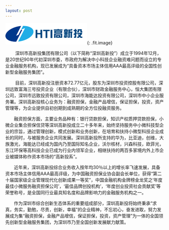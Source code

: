 ```yaml
---
layout: post
---
```


![](/uploads/logo-高新投.png){: .fit.image}

<font style="vertical-align: inherit;"><font style="vertical-align: inherit;">&nbsp; &nbsp; &nbsp; &nbsp; 深圳市高新投集团有限公司（以下简称&ldquo;深圳高新投&rdquo;）成立于1994年12月，是20世纪90年代初深圳市委，市政府为解决中小科技企业融资难问题而设立的专业金融服务机构，现已发展成为&ldquo;具备资本市场主体信用AAA最高评级的全国性创新型金融服务集团&rdquo;。</font></font>

<font style="vertical-align: inherit;"><font style="vertical-align: inherit;">&nbsp; &nbsp; &nbsp; &nbsp; 目前，深圳高新投注册资本72.77亿元，股东为深圳市投资控股有限公司，深圳远致富海三号投资企业（有限合伙），深圳市财政金融服务中心，恒大集团有限公司，深圳市远致投资有限公司，深圳市海能达投资有限公司，深圳市中小企业服务署。深圳高新投核心业务为：融资担保，金融产品增信，保证担保，投资，资产管理等，为企业提供自初创期到成熟期的全方位投融资服务。</font></font>

<font style="vertical-align: inherit;"><font style="vertical-align: inherit;">&nbsp; &nbsp; &nbsp; &nbsp;融资担保方面，主要业务品种有：银行贷款担保，知识产权质押贷款担保，小微企业集合担保信贷等深圳高新投成立二十多年来，始终坚持服务中小微科技型企业的宗旨，通过管理创新，模式创新和业务创新，在培育和扶持小微型科技企业成长的同时，与被服务企业共同发展。深圳高新投所支持的华为，比亚迪，创维，大族激光，海能达已经成为国内乃至国际知名企业，沃尔核材，兴森科技，欧菲光，东江环保等高科技企业已成为行业内领军企业，相继扶持的两百多家境内外上市企业被媒体称作资本市场的&ldquo;高新投系&rdquo;。</font></font>

<font style="vertical-align: inherit;"><font style="vertical-align: inherit;">&nbsp; &nbsp; &nbsp; &nbsp;近年来，深圳高新投综合业务收入按年均30％以上的增长率飞速发展，具备资本市场主体信用AAA最高评级，为中国融资担保业协会副会长单位，获得&ldquo;第二十届国家级企业管理现代化创新成果一等奖&rdquo;，中国金融机构金牌榜金龙奖之&lsquo;年度最佳小微服务融资担保公司&rsquo;，&lsquo;最佳品牌创投机构&rsquo;，&lsquo;年度创业投资社会贡献奖&rsquo;等荣誉称号，是全国同行业最具知名度和品牌影响力的金融服务机构之一。&nbsp;</font></font>

<font style="vertical-align: inherit;"><font style="vertical-align: inherit;">&nbsp; &nbsp; &nbsp; &nbsp;作为深圳市综合创新生态体系的重要组成部分，深圳高新投将始终秉承&ldquo;求真，务实，勤勉，尽责，创新，幸福&rdquo;的企业精神，不忘初心，奋发进取，努力发展成为集&ldquo;融资担保，金融产品增信，保证担保，投资，资产管理&rdquo;为一体的全国领先创新型金融服务集团，为深圳市乃至全国创新发展献力献策。</font></font>

&nbsp;